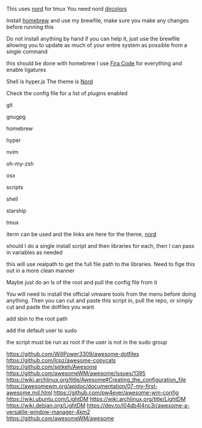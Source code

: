 This uses [nord][1] for tmux
You need nord [dircolors][3]

Install [homebrew][2] and use my brewfile, make sure you make any changes before running this

Do not install anything by hand if you can help it, just use the brewfile allowing you to update as much of your entire system as possible  from a single command

this should be done with homebrew
I use [Fira Code][5] for everything and enable ligatures

Shell is hyper.js
The theme is [Nord][6]

Check the config file for a list of plugins enabled

git

gnugpg

homebrew

hyper

nvim

oh-my-zsh

osx

scripts

shell

starship

tmux

iterm can be used and the links are here for the theme, [nord][7]

should I do a single install script and then libraries for each, then I can pass in variables as needed

this will use realpath to get the full file path to the libraries. Need to fige this out in a more clean manner

Maybe just do an ls of the root and pull the config file from it


You will need to install the official vmware tools from the menu before doing anything. Then you can cut and paste this script in, pull the repo, or simply cut and paste the dotfiles you want

add sbin to the root path

add the default user to sudo

the script must be run as root if the user is not in the sudo group


https://github.com/WillPower3309/awesome-dotfiles
https://github.com/lcpz/awesome-copycats
https://github.com/setkeh/Awesome
https://github.com/awesomeWM/awesome/issues/1395
https://wiki.archlinux.org/title/Awesome#Creating_the_configuration_file
https://awesomewm.org/apidoc/documentation/07-my-first-awesome.md.html
https://github.com/pw4ever/awesome-wm-config
https://wiki.ubuntu.com/LightDM
https://wiki.archlinux.org/title/LightDM
https://wiki.debian.org/LightDM
https://dev.to/l04db4l4nc3r/awesome-a-versatile-window-manager-4km2
https://github.com/awesomeWM/awesome

[1]: https://www.nordtheme.com/docs/ports/tmux/installation#manual
[2]: https://brew.sh
[3]: https://github.com/arcticicestudio/nord-dircolors
[5]: https://github.com/tonsky/FiraCode
[6]: https://github.com/arcticicestudio/nord-hyper
[7]: https://github.com/arcticicestudio/nord-iterm2